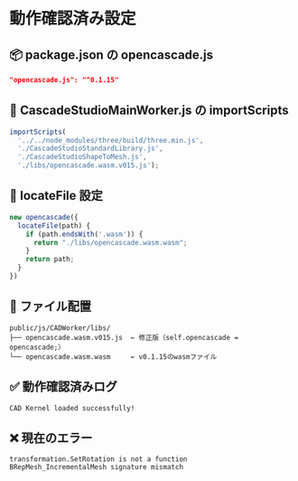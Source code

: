 # 動作確認済み設定

## 📦 package.json の opencascade.js
```json
"opencascade.js": "^0.1.15"
```

## 🔧 CascadeStudioMainWorker.js の importScripts
```javascript
importScripts(
  '../../node_modules/three/build/three.min.js',
  './CascadeStudioStandardLibrary.js',
  './CascadeStudioShapeToMesh.js',
  './libs/opencascade.wasm.v015.js');
```

## 🎯 locateFile 設定
```javascript
new opencascade({
  locateFile(path) {
    if (path.endsWith('.wasm')) {
      return "./libs/opencascade.wasm.wasm";
    }
    return path;
  }
})
```

## 📁 ファイル配置
```
public/js/CADWorker/libs/
├── opencascade.wasm.v015.js  ← 修正版（self.opencascade = opencascade;）
└── opencascade.wasm.wasm     ← v0.1.15のwasmファイル
```

## ✅ 動作確認済みログ
```
CAD Kernel loaded successfully!
```

## ❌ 現在のエラー
```
transformation.SetRotation is not a function
BRepMesh_IncrementalMesh signature mismatch
``` 